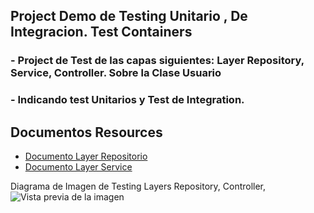 ## Project Demo de Testing Unitario , De Integracion. Test Containers

### - Project de Test de las capas siguientes: Layer Repository, Service, Controller. Sobre la Clase Usuario 
### - Indicando test Unitarios y Test de Integration.

## Documentos Resources 
- [Documento Layer Repositorio](https://github.com/manuonda/java-project/blob/main/testing-base-container/Spring%20Boot%20Testing%20-JPA%20Repository.docx)
- [Documento Layer Service](https://github.com/manuonda/java-project/blob/main/testing-base-container/Spring%20Boot%20Testing-%20Service%20Layer.docx)


Diagrama de Imagen de Testing Layers Repository, Controller, 
![Vista previa de la imagen](https://github.com/manuonda/java-project/blob/main/testing-base-container/diagrama_layer.png)



